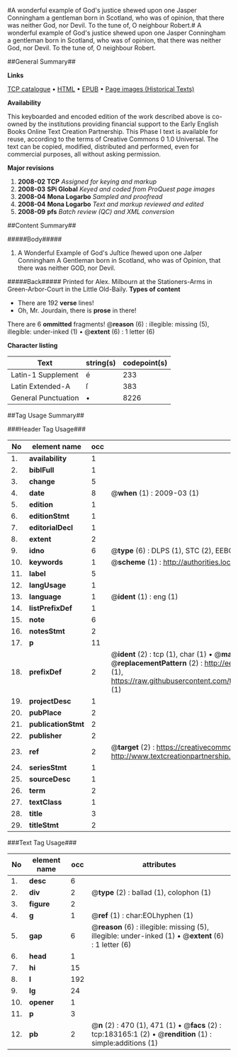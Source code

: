 #A wonderful example of God's justice shewed upon one Jasper Conningham a gentleman born in Scotland, who was of opinion, that there was neither God, nor Devil. To the tune of, O neighbour Robert.#
A wonderful example of God's justice shewed upon one Jasper Conningham a gentleman born in Scotland, who was of opinion, that there was neither God, nor Devil. To the tune of, O neighbour Robert.

##General Summary##

**Links**

[TCP catalogue](http://www.ota.ox.ac.uk/tcp/)  • 
[HTML](http://tei.it.ox.ac.uk/tcp/Texts-HTML/free/B06/B06697.html)  • 
[EPUB](http://tei.it.ox.ac.uk/tcp/Texts-EPUB/free/B06/B06697.epub) • 
[Page images (Historical Texts)](https://data.historicaltexts.jisc.ac.uk/view?pubId=eebo-99884554e&pageId=eebo-99884554e-183165-1)

**Availability**

This keyboarded and encoded edition of the
	       work described above is co-owned by the institutions
	       providing financial support to the Early English Books
	       Online Text Creation Partnership. This Phase I text is
	       available for reuse, according to the terms of Creative
	       Commons 0 1.0 Universal. The text can be copied,
	       modified, distributed and performed, even for
	       commercial purposes, all without asking permission.

**Major revisions**

1. __2008-02__ __TCP__ *Assigned for keying and markup*
1. __2008-03__ __SPi Global__ *Keyed and coded from ProQuest page images*
1. __2008-04__ __Mona Logarbo__ *Sampled and proofread*
1. __2008-04__ __Mona Logarbo__ *Text and markup reviewed and edited*
1. __2008-09__ __pfs__ *Batch review (QC) and XML conversion*

##Content Summary##

#####Body#####

1. A Wonderful Example of God's Juſtice ſhewed upon one Jaſper Conningham A Gentleman born in Scotland, who was of Opinion, that there was neither GOD, nor Devil.

#####Back#####
Printed for Alex. Milbourn at the Stationers-Arms in Green-Arbor-Court in the Little Old-Baily.
**Types of content**

  * There are 192 **verse** lines!
  * Oh, Mr. Jourdain, there is **prose** in there!

There are 6 **ommitted** fragments! 
 @__reason__ (6) : illegible: missing (5), illegible: under-inked (1)  •  @__extent__ (6) : 1 letter (6)

**Character listing**


|Text|string(s)|codepoint(s)|
|---|---|---|
|Latin-1 Supplement|é|233|
|Latin Extended-A|ſ|383|
|General Punctuation|•|8226|

##Tag Usage Summary##

###Header Tag Usage###

|No|element name|occ|attributes|
|---|---|---|---|
|1.|__availability__|1||
|2.|__biblFull__|1||
|3.|__change__|5||
|4.|__date__|8| @__when__ (1) : 2009-03 (1)|
|5.|__edition__|1||
|6.|__editionStmt__|1||
|7.|__editorialDecl__|1||
|8.|__extent__|2||
|9.|__idno__|6| @__type__ (6) : DLPS (1), STC (2), EEBO-CITATION (1), PROQUEST (1), VID (1)|
|10.|__keywords__|1| @__scheme__ (1) : http://authorities.loc.gov/ (1)|
|11.|__label__|5||
|12.|__langUsage__|1||
|13.|__language__|1| @__ident__ (1) : eng (1)|
|14.|__listPrefixDef__|1||
|15.|__note__|6||
|16.|__notesStmt__|2||
|17.|__p__|11||
|18.|__prefixDef__|2| @__ident__ (2) : tcp (1), char (1)  •  @__matchPattern__ (2) : ([0-9\-]+):([0-9IVX]+) (1), (.+) (1)  •  @__replacementPattern__ (2) : http://eebo.chadwyck.com/downloadtiff?vid=$1&page=$2 (1), https://raw.githubusercontent.com/textcreationpartnership/Texts/master/tcpchars.xml#$1 (1)|
|19.|__projectDesc__|1||
|20.|__pubPlace__|2||
|21.|__publicationStmt__|2||
|22.|__publisher__|2||
|23.|__ref__|2| @__target__ (2) : https://creativecommons.org/publicdomain/zero/1.0/ (1), http://www.textcreationpartnership.org/docs/. (1)|
|24.|__seriesStmt__|1||
|25.|__sourceDesc__|1||
|26.|__term__|2||
|27.|__textClass__|1||
|28.|__title__|3||
|29.|__titleStmt__|2||


###Text Tag Usage###

|No|element name|occ|attributes|
|---|---|---|---|
|1.|__desc__|6||
|2.|__div__|2| @__type__ (2) : ballad (1), colophon (1)|
|3.|__figure__|2||
|4.|__g__|1| @__ref__ (1) : char:EOLhyphen (1)|
|5.|__gap__|6| @__reason__ (6) : illegible: missing (5), illegible: under-inked (1)  •  @__extent__ (6) : 1 letter (6)|
|6.|__head__|1||
|7.|__hi__|15||
|8.|__l__|192||
|9.|__lg__|24||
|10.|__opener__|1||
|11.|__p__|3||
|12.|__pb__|2| @__n__ (2) : 470 (1), 471 (1)  •  @__facs__ (2) : tcp:183165:1 (2)  •  @__rendition__ (1) : simple:additions (1)|
